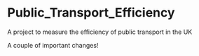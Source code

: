# Public_Transport_Efficiency
A project to measure the efficiency of public transport in the UK

A couple of important changes!
